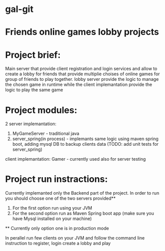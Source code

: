 # gal-git

# Friends online games lobby projects
# Project brief:
Main server that provide client registration and login services and allow to create a lobby for friends that provide multiplie choises of online games for group of friends to play together.
lobby server provide the logic to manage the chosen game in runtime while the client implemantation provide the logic to play the same game

# Project modules:
2 server implemantation:
1. MyGameServer - traditional java
2. server_spring(in process) - implemants same logic using maven spring boot, adding mysql DB to backup clients data 
(TODO: add unit tests for server_spring)

client implemantation:
Gamer - currently used also for server testing

# Project run instractions:
Currently implemanted only the Backend part of the project. 
In order to run you should choose one of the two servers provided**
1. For the first option run using your JVM
2. For the second option run as Maven Spring boot app (make sure you have Mysql installed on your machine) 

** Currently only option one is in production mode

In perallel run few clients on your JVM and follow the command line instruction to register, login create a lobby and play
